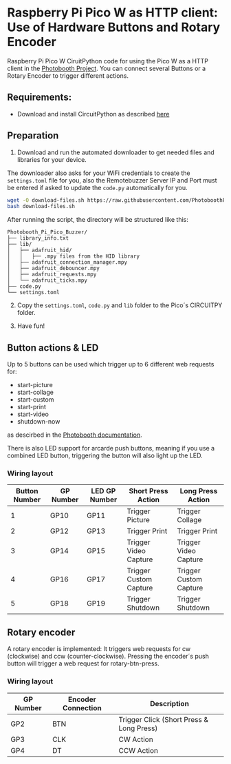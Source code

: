 # Raspberry Pi Pico W as HTTP client: Use of Hardware Buttons and Rotary Encoder

Raspberry Pi Pico W CiruitPython code for using the Pico W as a HTTP client in the [Photobooth Project](https://photoboothproject.github.io). You can connect several Buttons or a Rotary Encoder to trigger different actions.

## Requirements:

- Download and install  CircuitPython as described [here](https://learn.adafruit.com/pico-w-wifi-with-circuitpython/installing-circuitpython)

## Preparation

1. Download and run the automated downloader to get needed files and libraries for your device.

The downloader also asks for your WiFi credentials to create the 
`settings.toml` file for you, also the Remotebuzzer Server IP and Port must be entered if asked to update the `code.py` automatically for you.

```sh
wget -O download-files.sh https://raw.githubusercontent.com/PhotoboothProject/Pico_W_as_remote_button_and_rotary_encoder/main/download-files.sh
bash download-files.sh
```

After running the script, the directory will be structured like this:

```
Photobooth_Pi_Pico_Buzzer/
├── library_info.txt
├── lib/
│   ├── adafruit_hid/
│   │   ├── .mpy files from the HID library
│   ├── adafruit_connection_manager.mpy
│   ├── adafruit_debouncer.mpy
│   ├── adafruit_requests.mpy
│   └── adafruit_ticks.mpy
├── code.py
└── settings.toml
```

2. Copy the `settings.toml`, `code.py` and `lib` folder to the Pico´s CIRCUITPY folder.

3. Have fun!

## Button actions & LED

Up to 5 buttons can be used which trigger up to 6 different web requests for:
- start-picture
- start-collage
- start-custom
- start-print
- start-video
- shutdown-now

as descirbed in the [Photobooth documentation](https://photoboothproject.github.io/FAQ#can-i-use-hardware-button-to-take-a-picture).

There is also LED support for arcarde push buttons, meaning if you use a combined LED button, triggering the button will also light up the LED.

### Wiring layout

| Button Number | GP Number | LED GP Number | Short Press Action        | Long Press Action         |
|---------------|-----------|---------------|---------------------------|---------------------------|
| 1             | GP10      | GP11          | Trigger Picture           | Trigger Collage           |
| 2             | GP12      | GP13          | Trigger Print             | Trigger Print             |
| 3             | GP14      | GP15          | Trigger Video Capture     | Trigger Video Capture     |
| 4             | GP16      | GP17          | Trigger Custom Capture    | Trigger Custom Capture    |
| 5             | GP18      | GP19          | Trigger Shutdown          | Trigger Shutdown          |

## Rotary encoder

A rotary encoder is implemented: It triggers web requests for cw (clockwise) and ccw (counter-clockwise). Pressing the encoder´s push button will trigger a web request for rotary-btn-press. 

### Wiring layout

| GP Number | Encoder Connection | Description                             |
|-----------|--------------------|-----------------------------------------|
| GP2       | BTN                | Trigger Click (Short Press & Long Press) |
| GP3       | CLK                | CW Action                               |
| GP4       | DT                 | CCW Action                              |
